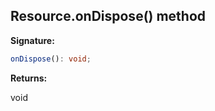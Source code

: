 
## Resource.onDispose() method

**Signature:**

```typescript
onDispose(): void;
```
**Returns:**

void

